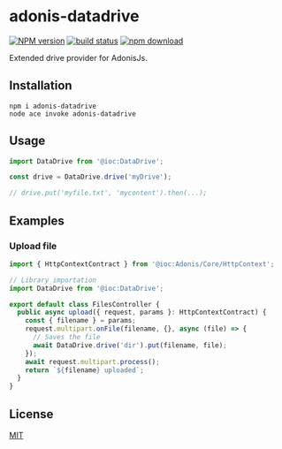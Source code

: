 # adonis-datadrive

[![NPM version][npm-image]][npm-url]
[![build status][ci-image]][ci-url]
[![npm download][download-image]][download-url]

Extended drive provider for AdonisJs.

## Installation

```console
npm i adonis-datadrive
node ace invoke adonis-datadrive
```

## Usage

```js
import DataDrive from '@ioc:DataDrive';

const drive = DataDrive.drive('myDrive');

// drive.put('myfile.txt', 'mycontent').then(...);
```

## Examples

### Upload file

```js
import { HttpContextContract } from '@ioc:Adonis/Core/HttpContext';

// Library importation
import DataDrive from '@ioc:DataDrive';

export default class FilesController {
  public async upload({ request, params }: HttpContextContract) {
    const { filename } = params;
    request.multipart.onFile(filename, {}, async (file) => {
      // Saves the file
      await DataDrive.drive('dir').put(filename, file);
    });
    await request.multipart.process();
    return `${filename} uploaded`;
  }
}
```

## License

[MIT](./LICENSE)

[npm-image]: https://img.shields.io/npm/v/adonis-datadrive.svg
[npm-url]: https://www.npmjs.com/package/adonis-datadrive
[ci-image]: https://github.com/zakodium/adonis-datadrive/workflows/Node.js%20CI/badge.svg?branch=master
[ci-url]: https://github.com/zakodium/adonis-datadrive/actions?query=workflow%3A%22Node.js+CI%22
[download-image]: https://img.shields.io/npm/dm/adonis-datadrive.svg
[download-url]: https://www.npmjs.com/package/adonis-datadrive
